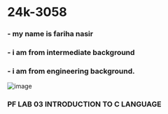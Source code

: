 # 24k-3058
### - my name is fariha nasir
### - i am from intermediate background
### - i am from engineering background.
![image](https://github.com/user-attachments/assets/c1c9f0bd-1002-4599-9448-ed42ce2c15b1)

### PF LAB 03 INTRODUCTION TO C LANGUAGE
